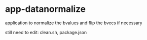# app-datanormalize
application to normalize the bvalues and flip the bvecs if necessary

still need to edit: clean.sh, package.json